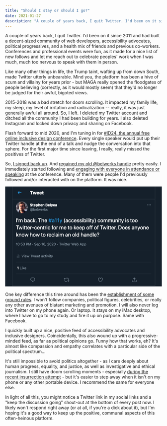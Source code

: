 ```yaml
---
title: "Should I stay or should I go?"
date: 2021-01-27
description: "A couple of years back, I quit Twitter. I'd been on it since 2011 and had built a decent-sized community of web developers, accessibility advocates, political progressives, and a health mix of friends and previous co-workers."
---
```


A couple of years back, I quit Twitter. I'd been on it since 2011 and had built a decent-sized community of web developers, accessibility advocates, political progressives, and a health mix of friends and previous co-workers. Conferences and professional events were fun, as it made for a nice list of new follows and let me reach out to celebrate peoples' work when I was much, much too nervous to speak with them in person.

Like many other things in life, the Trump taint, wafting up from down South, made Twitter utterly unbearable. Mind you, the platform has been a hive of scum and villainy for years prior - but MAGA really opened the floodgates of people believing (correctly, as it would mostly seem) that they'd no longer be judged for their awful, bigoted views.

2015-2018 was a bad stretch for doom scrolling. It impacted my family life, my sleep, my level of irritation and radicalization -- really, it was just generally awful all around. So, I left. I deleted my Twitter account and ditched all the community I had been building for years. I also deleted Instagram and locked down privacy and sharing on Facebook.

Flash forward to mid 2020, and I'm tuning in for [#ID24, the annual free online inclusive design conference](https://inclusivedesign24.org/2020/). Every single speaker would put up their Twitter handle at the end of a talk and nudge the conversation into that sphere. For the first major time since leaving, I really, really missed the positives of Twitter.

So, [I signed back up](https://twitter.com/belwerks/status/1306425902788685825). And [regained my old @belwerks handle](https://twitter.com/belwerks/status/1306426619712679938) pretty easily. I immediately started following and [engaging with everyone in attendance or speaking](https://twitter.com/belwerks/status/1306739938868817920) at the conference. Many of them were people I'd previously followed and/or interacted with on the platform. It was nice.

![tweet from belwerks reads "I'm back. The accessibility community is too Twitter-centric for me to keep off of Twitter. Does anyone know how to reclaim an old handle?"](./first-tweet.png "First Tweet... for the second time.")

One key difference this time around has been the [establishment of some ground rules](https://twitter.com/belwerks/status/1306591911571066880). I won't follow companies, political figures, celebrities, or really any other avenues of blatant marketing and promotion. I will also never log into Twitter on my phone again. Or laptop. It stays on my iMac desktop, where I have to go to my study and fire it up on purpose. Same with Facebook.

I quickly built up a nice, positive feed of accessibility advocates and inclusive designers. Coincidentally, this also wound up with a progressive-minded feed, as far as political opinions go. Funny how that works, eh? It's almost like compassion and empathy correlates with a particular side of the political spectrum...

It's still impossible to avoid politics altogether - as I care deeply about human progress, equality, and justice, as well as investigative and ethical journalism. I still have doom scrolling moments - especially [during the recent insurrection attempt](https://twitter.com/belwerks/status/1346927367651008516) - but it's easier to step away when it isn't on my phone or any other portable device. I recommend the same for everyone else.

In light of all this, you might notice a Twitter link in my social links and a "keep the discussion going" shout-out at the bottom of every post now. I likely won't respond right away (or at all, if you're a dick about it), but I'm hoping it's a good way to keep up the positive, communal aspects of this often-heinous platform.
